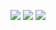 ![](https://raw.githubusercontent.com/rohitrkx/Covid-WorldoMeter-Tracker/master/Outs/O1.png)
![](https://raw.githubusercontent.com/rohitrkx/Covid-WorldoMeter-Tracker/master/Outs/O3.png)
![](https://raw.githubusercontent.com/rohitrkx/Covid-WorldoMeter-Tracker/master/Outs/End.png)
